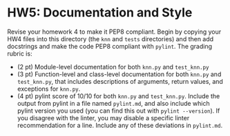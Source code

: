 # HW5: Documentation and Style

Revise your homework 4 to make it PEP8 compliant. Begin by copying your HW4 files into this directory (the `knn` and `tests` directories) and then add docstrings and make the code PEP8 compliant with `pylint`.  The grading rubric is:
- (2 pt) Module-level documentation for both `knn.py` and `test_knn.py`
- (3 pt) Function-level and class-level documentation for both `knn.py` and `test_knn.py`, that includes descriptions of arguments, return values, and exceptions for `knn.py`.
- (4 pt) pylint score of 10/10 for both `knn.py` and `test_knn.py`. Include the output from pylint in a file named `pylint.md`, and also include which pylint version you used (you can find this out with `pylint --version`). If you disagree with the linter, you may disable a specific linter recommendation for a line. Include any of these deviations in `pylint.md`.
